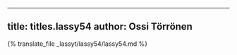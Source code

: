 
---
title: titles.lassy54
author: Ossi Törrönen
---
{% translate_file _lassyt/lassy54/lassy54.md %}